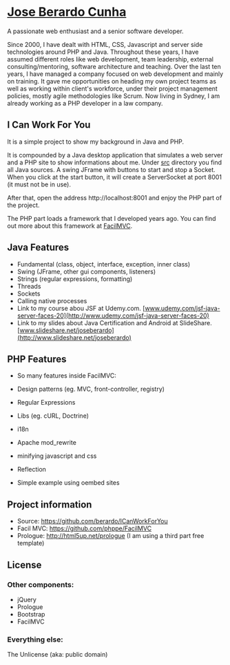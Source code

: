 # [Jose Berardo Cunha](https://au.linkedin.com/in/joseberardo)

A passionate web enthusiast and a senior software developer.

Since 2000, I have dealt with HTML, CSS, Javascript and server side technologies around PHP and Java. Throughout these years, I have assumed different roles like web development, team leadership, external consulting/mentoring, software architecture and teaching. Over the last ten years, I have managed a company focused on web development and mainly on training.
It gave me opportunities on heading my own project teams as well as working within client's workforce, under their project management policies, mostly agile methodologies like Scrum.
Now living in Sydney, I am already working as a PHP developer in a law company.

## I Can Work For You

It is a simple project to show my background in Java and PHP.

It is compounded by a Java desktop application that simulates a web server and a PHP site to show informations about me.
Under [src](https://github.com/berardo/ICanWorkForYou/tree/master/src/) directory you find all Java sources.
A swing JFrame with buttons to start and stop a Socket. When you click at the start button, it will create
a ServerSocket at port 8001 (it must not be in use).

After that, open the address http://localhost:8001 and enjoy the PHP part of the project.

The PHP part loads a framework that I developed years ago. You can find out more about this framework 
at [FacilMVC](https://github.com/phppe/FacilMVC).


## Java Features

* Fundamental (class, object, interface, exception, inner class)
* Swing (JFrame, other gui components, listeners)
* Strings (regular expressions, formatting)
* Threads 
* Sockets
* Calling native processes
* Link to my course abou JSF at Udemy.com. [www.udemy.com/jsf-java-server-faces-20](http://www.udemy.com/jsf-java-server-faces-20)
* Link to my slides about Java Certification and Android at SlideShare. [www.slideshare.net/joseberardo](http://www.slideshare.net/joseberardo)


## PHP Features

* So many features inside FacilMVC:
* Design patterns (eg. MVC, front-controller, registry)
* Regular Expressions
* Libs (eg. cURL, Doctrine)
* i18n
* Apache mod_rewrite
* minifying javascript and css
* Reflection

* Simple example using oembed sites


## Project information

* Source: https://github.com/berardo/ICanWorkForYou
* Facil MVC: https://github.com/phppe/FacilMVC
* Prologue: http://html5up.net/prologue (I am using a third part free template)


## License

### Other components:

* jQuery
* Prologue
* Bootstrap
* FacilMVC

### Everything else:

The Unlicense (aka: public domain)
